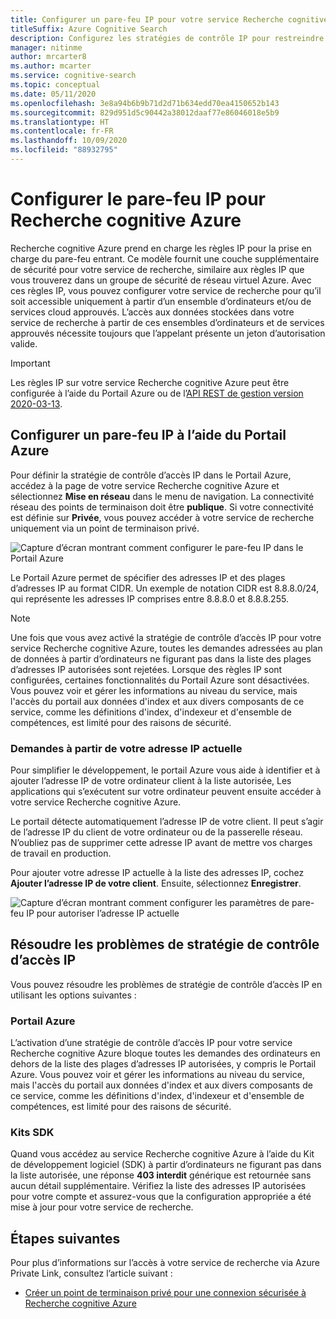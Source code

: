 ```yaml
---
title: Configurer un pare-feu IP pour votre service Recherche cognitive Azure
titleSuffix: Azure Cognitive Search
description: Configurez les stratégies de contrôle IP pour restreindre l’accès à votre service Recherche cognitive Azure.
manager: nitinme
author: mrcarter8
ms.author: mcarter
ms.service: cognitive-search
ms.topic: conceptual
ms.date: 05/11/2020
ms.openlocfilehash: 3e8a94b6b9b71d2d71b634edd70ea4150652b143
ms.sourcegitcommit: 829d951d5c90442a38012daaf77e86046018e5b9
ms.translationtype: HT
ms.contentlocale: fr-FR
ms.lasthandoff: 10/09/2020
ms.locfileid: "88932795"
---
```

# <a name="configure-ip-firewall-for-azure-cognitive-search"></a>Configurer le pare-feu IP pour Recherche cognitive Azure

Recherche cognitive Azure prend en charge les règles IP pour la prise en charge du pare-feu entrant. Ce modèle fournit une couche supplémentaire de sécurité pour votre service de recherche, similaire aux règles IP que vous trouverez dans un groupe de sécurité de réseau virtuel Azure. Avec ces règles IP, vous pouvez configurer votre service de recherche pour qu’il soit accessible uniquement à partir d’un ensemble d’ordinateurs et/ou de services cloud approuvés. L’accès aux données stockées dans votre service de recherche à partir de ces ensembles d’ordinateurs et de services approuvés nécessite toujours que l’appelant présente un jeton d’autorisation valide.

> [!Important]
> Les règles IP sur votre service Recherche cognitive Azure peut être configurée à l’aide du Portail Azure ou de l’[API REST de gestion version 2020-03-13](/rest/api/searchmanagement/).

## <a name="configure-an-ip-firewall-using-the-azure-portal"></a><a id="configure-ip-policy"></a> Configurer un pare-feu IP à l’aide du Portail Azure

Pour définir la stratégie de contrôle d’accès IP dans le Portail Azure, accédez à la page de votre service Recherche cognitive Azure et sélectionnez **Mise en réseau** dans le menu de navigation. La connectivité réseau des points de terminaison doit être **publique**. Si votre connectivité est définie sur **Privée**, vous pouvez accéder à votre service de recherche uniquement via un point de terminaison privé.

![Capture d’écran montrant comment configurer le pare-feu IP dans le Portail Azure](./media/service-configure-firewall/azure-portal-firewall.png)

Le Portail Azure permet de spécifier des adresses IP et des plages d’adresses IP au format CIDR. Un exemple de notation CIDR est 8.8.8.0/24, qui représente les adresses IP comprises entre 8.8.8.0 et 8.8.8.255.

> [!NOTE]
> Une fois que vous avez activé la stratégie de contrôle d’accès IP pour votre service Recherche cognitive Azure, toutes les demandes adressées au plan de données à partir d’ordinateurs ne figurant pas dans la liste des plages d’adresses IP autorisées sont rejetées. Lorsque des règles IP sont configurées, certaines fonctionnalités du Portail Azure sont désactivées. Vous pouvez voir et gérer les informations au niveau du service, mais l'accès du portail aux données d'index et aux divers composants de ce service, comme les définitions d'index, d'indexeur et d'ensemble de compétences, est limité pour des raisons de sécurité.

### <a name="requests-from-your-current-ip"></a>Demandes à partir de votre adresse IP actuelle

Pour simplifier le développement, le portail Azure vous aide à identifier et à ajouter l’adresse IP de votre ordinateur client à la liste autorisée, Les applications qui s’exécutent sur votre ordinateur peuvent ensuite accéder à votre service Recherche cognitive Azure.

Le portail détecte automatiquement l’adresse IP de votre client. Il peut s’agir de l’adresse IP du client de votre ordinateur ou de la passerelle réseau. N’oubliez pas de supprimer cette adresse IP avant de mettre vos charges de travail en production.

Pour ajouter votre adresse IP actuelle à la liste des adresses IP, cochez **Ajouter l’adresse IP de votre client**. Ensuite, sélectionnez **Enregistrer**.

![Capture d’écran montrant comment configurer les paramètres de pare-feu IP pour autoriser l’adresse IP actuelle](./media/service-configure-firewall/enable-current-ip.png)

## <a name="troubleshoot-issues-with-an-ip-access-control-policy"></a><a id="troubleshoot-ip-firewall"></a>Résoudre les problèmes de stratégie de contrôle d’accès IP

Vous pouvez résoudre les problèmes de stratégie de contrôle d’accès IP en utilisant les options suivantes :

### <a name="azure-portal"></a>Portail Azure

L’activation d’une stratégie de contrôle d’accès IP pour votre service Recherche cognitive Azure bloque toutes les demandes des ordinateurs en dehors de la liste des plages d’adresses IP autorisées, y compris le Portail Azure.  Vous pouvez voir et gérer les informations au niveau du service, mais l'accès du portail aux données d'index et aux divers composants de ce service, comme les définitions d'index, d'indexeur et d'ensemble de compétences, est limité pour des raisons de sécurité. 

### <a name="sdks"></a>Kits SDK

Quand vous accédez au service Recherche cognitive Azure à l’aide du Kit de développement logiciel (SDK) à partir d’ordinateurs ne figurant pas dans la liste autorisée, une réponse **403 interdit** générique est retournée sans aucun détail supplémentaire. Vérifiez la liste des adresses IP autorisées pour votre compte et assurez-vous que la configuration appropriée a été mise à jour pour votre service de recherche.

## <a name="next-steps"></a>Étapes suivantes

Pour plus d’informations sur l’accès à votre service de recherche via Azure Private Link, consultez l’article suivant :

* [Créer un point de terminaison privé pour une connexion sécurisée à Recherche cognitive Azure](service-create-private-endpoint.md)